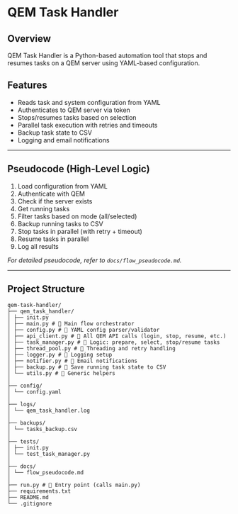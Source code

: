 # QEM Task Handler

## Overview

QEM Task Handler is a Python-based automation tool that stops and resumes tasks on a QEM server using YAML-based configuration.

## Features

- Reads task and system configuration from YAML
- Authenticates to QEM server via token
- Stops/resumes tasks based on selection
- Parallel task execution with retries and timeouts
- Backup task state to CSV
- Logging and email notifications

---

## Pseudocode (High-Level Logic)

1. Load configuration from YAML  
2. Authenticate with QEM  
3. Check if the server exists  
4. Get running tasks  
5. Filter tasks based on mode (all/selected)  
6. Backup running tasks to CSV  
7. Stop tasks in parallel (with retry + timeout)  
8. Resume tasks in parallel  
9. Log all results  

_For detailed pseudocode, refer to `docs/flow_pseudocode.md`._

---

## Project Structure
````
qem-task-handler/
├── qem_task_handler/
│ ├── init.py
│ ├── main.py # 🔹 Main flow orchestrator
│ ├── config.py # 🔹 YAML config parser/validator
│ ├── api_client.py # 🔹 All QEM API calls (login, stop, resume, etc.)
│ ├── task_manager.py # 🔹 Logic: prepare, select, stop/resume tasks
│ ├── thread_pool.py # 🔹 Threading and retry handling
│ ├── logger.py # 🔹 Logging setup
│ ├── notifier.py # 🔹 Email notifications
│ ├── backup.py # 🔹 Save running task state to CSV
│ └── utils.py # 🔹 Generic helpers
│
├── config/
│ └── config.yaml
│
├── logs/
│ └── qem_task_handler.log
│
├── backups/
│ └── tasks_backup.csv
│
├── tests/
│ ├── init.py
│ └── test_task_manager.py
│
├── docs/
│ └── flow_pseudocode.md
│
├── run.py # 🔹 Entry point (calls main.py)
├── requirements.txt
├── README.md
└── .gitignore
````
